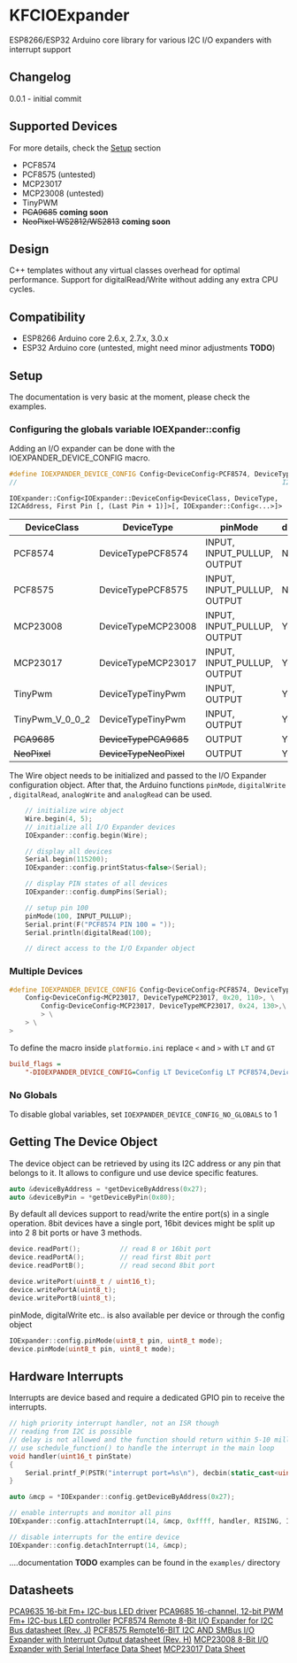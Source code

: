 
# KFCIOExpander

ESP8266/ESP32 Arduino core library for various I2C I/O expanders with interrupt support

## Changelog

0.0.1 - initial commit

## Supported Devices

For more details, check the [Setup](#setup) section

- PCF8574
- PCF8575 (untested)
- MCP23017
- MCP23008 (untested)
- TinyPWM
- <s>PCA9685</s> **coming soon**
- <s>NeoPixel WS2812/WS2813</s> **coming soon**

## Design

C++ templates without any virtual classes overhead for optimal performance. Support for digitalRead/Write without adding any extra CPU cycles.

## Compatibility

- ESP8266 Arduino core 2.6.x, 2.7.x, 3.0.x
- ESP32 Arduino core (untested, might need minor adjustments **TODO**)

## <a name="setup"></a>Setup

The documentation is very basic at the moment, please check the examples.

### Configuring the globals variable IOEXpander::config

Adding an I/O expander can be done with the IOEXPANDER_DEVICE_CONFIG macro.

```c++
#define IOEXPANDER_DEVICE_CONFIG Config<DeviceConfig<PCF8574, DeviceTypePCF8574, 0x27, 100>>
//                                                                   I2C Address ^^^^  ^^^  Virtual start PIN
```

`IOExpander::Config<IOExpander::DeviceConfig<DeviceClass, DeviceType, I2CAddress, First Pin [, (Last Pin + 1)]>[, IOExpander::Config<...>]>`

| DeviceClass | DeviceType | pinMode | digitalRead/Write | analogRead/Write | Interrupts |
|---|---|---|---|---|---|
| PCF8574 | DeviceTypePCF8574 | INPUT, INPUT_PULLUP, OUTPUT | No | Yes |Yes |
| PCF8575 | DeviceTypePCF8575 | INPUT, INPUT_PULLUP, OUTPUT | No | Yes |Yes |
| MCP23008 | DeviceTypeMCP23008 | INPUT, INPUT_PULLUP, OUTPUT | Yes | No | Yes |
| MCP23017 | DeviceTypeMCP23017 | INPUT, INPUT_PULLUP, OUTPUT | Yes | No | Yes |
| TinyPwm | DeviceTypeTinyPwm | INPUT, OUTPUT | Yes | Yes | No |
| TinyPwm_V_0_0_2 | DeviceTypeTinyPwm | INPUT, OUTPUT | Yes | Yes | No |
| <s>PCA9685</s> | <s>DeviceTypePCA9685</s> | OUTPUT | Yes | Yes | No |
| <s>NeoPixel</s> | <s>DeviceTypeNeoPixel</s> | OUTPUT | Yes | Yes | No |


The Wire object needs to be initialized and passed to the I/O Expander configuration object. After that, the Arduino functions `pinMode`, `digitalWrite` , `digitalRead`, `analogWrite` and `analogRead` can be used.

```c++
    // initialize wire object
    Wire.begin(4, 5);
    // initialize all I/O Expander devices
    IOExpander::config.begin(Wire);

    // display all devices
    Serial.begin(115200);
    IOExpander::config.printStatus<false>(Serial);

    // display PIN states of all devices
    IOExpander::config.dumpPins(Serial);

    // setup pin 100
    pinMode(100, INPUT_PULLUP);
    Serial.print(F("PCF8574 PIN 100 = "));
    Serial.println(digitalRead(100);

    // direct access to the I/O Expander object
```

### Multiple Devices

```c++
#define IOEXPANDER_DEVICE_CONFIG Config<DeviceConfig<PCF8574, DeviceTypePCF8574, 0x27, 100>, \
    Config<DeviceConfig<MCP23017, DeviceTypeMCP23017, 0x20, 110>, \
        Config<DeviceConfig<MCP23017, DeviceTypeMCP23017, 0x24, 130>,\
        > \
    > \
>
```

To define the macro inside `platformio.ini` replace `<` and `>` with ` LT ` and ` GT `

```ini
build_flags =
    "-DIOEXPANDER_DEVICE_CONFIG=Config LT DeviceConfig LT PCF8574,DeviceTypePCF8574,0x27,100 GT, Config LT DeviceConfig LT MCP23017,DeviceTypeMCP23017,0x20,110 GT, GT GT"

```

### No Globals

To disable global variables, set `IOEXPANDER_DEVICE_CONFIG_NO_GLOBALS` to 1

## Getting The Device Object

The device object can be retrieved by using its I2C address or any pin that belongs to it.
It allows to configure und use device specific features.

```c++
auto &deviceByAddress = *getDeviceByAddress(0x27);
auto &deviceByPin = *getDeviceByPin(0x80);
```

By default all devices support to read/write the entire port(s) in a single operation. 8bit devices have a single port, 16bit devices might be split up into 2 8 bit ports or have 3 methods.

```c++
device.readPort();          // read 8 or 16bit port
device.readPortA();         // read first 8bit port
device.readPortB();         // read second 8bit port

device.writePort(uint8_t / uint16_t);
device.writePortA(uint8_t);
device.writePortB(uint8_t);
```
pinMode, digitalWrite etc.. is also available per device or through the config object

```c++
IOExpander::config.pinMode(uint8_t pin, uint8_t mode);
device.pinMode(uint8_t pin, uint8_t mode);
```

## Hardware Interrupts

Interrupts are device based and require a dedicated GPIO pin to receive the interrupts.


```c++
// high priority interrupt handler, not an ISR though
// reading from I2C is possible
// delay is not allowed and the function should return within 5-10 milliseconds or
// use schedule_function() to handle the interrupt in the main loop
void handler(uint16_t pinState)
{
    Serial.printf_P(PSTR("interrupt port=%s\n"), decbin(static_cast<uint8_t>(pinState)).c_str());
}

auto &mcp = *IOExpander::config.getDeviceByAddress(0x27);

// enable interrupts and monitor all pins
IOExpander::config.attachInterrupt(14, &mcp, 0xffff, handler, RISING, IOExpander::TriggerMode::DEVICE_DEFAULT);

// disable interrupts for the entire device
IOExpander::config.detachInterrupt(14, &mcp);
```

....documentation **TODO**
examples can be found in the `examples/` directory


## Datasheets

[PCA9635 16-bit Fm+ I2C-bus LED driver](https://www.nxp.com/docs/en/data-sheet/PCA9635.pdf)
[PCA9685 16-channel, 12-bit PWM Fm+ I2C-bus LED controller](https://www.nxp.com/docs/en/data-sheet/PCA9685.pdf)
[PCF8574 Remote 8-Bit I/O Expander for I2C Bus datasheet (Rev. J)](https://www.ti.com/lit/ds/symlink/pcf8574.pdf?ts=1627704682334&ref_url=https%253A%252F%252Fwww.google.com%252F)
[PCF8575 Remote16-BIT I2C AND SMBus I/O Expander with Interrupt Output datasheet (Rev. H)](https://www.ti.com/lit/ds/symlink/pcf8575.pdf?ts=1627806036130&ref_url=https%253A%252F%252Fwww.google.com%252F)
[MCP23008 8-Bit I/O Expander with Serial Interface Data Sheet](https://ww1.microchip.com/downloads/en/DeviceDoc/21919e.pdf)
[MCP23017 Data Sheet](https://ww1.microchip.com/downloads/en/devicedoc/20001952c.pdf)